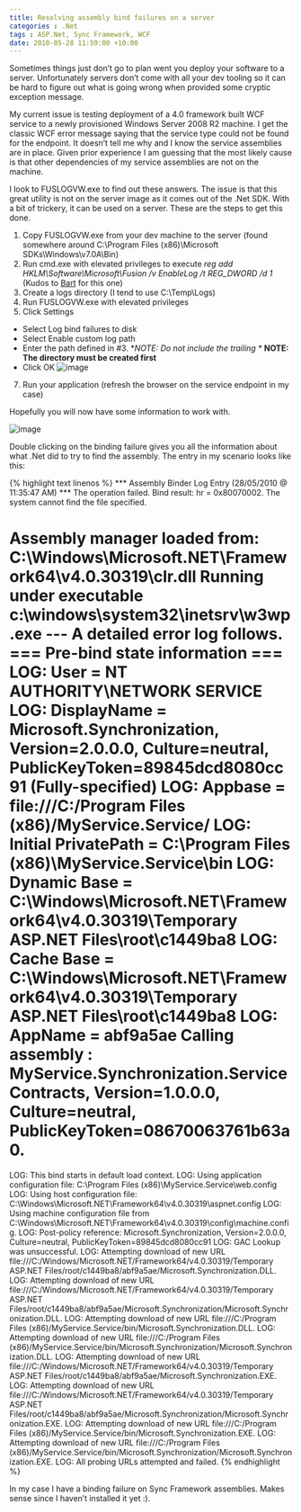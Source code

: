 ```yaml
---
title: Resolving assembly bind failures on a server
categories : .Net
tags : ASP.Net, Sync Framework, WCF
date: 2010-05-28 11:59:00 +10:00
---
```


Sometimes things just don’t go to plan went you deploy your software to a server. Unfortunately servers don’t come with all your dev tooling so it can be hard to figure out what is going wrong when provided some cryptic exception message.

My current issue is testing deployment of a 4.0 framework built WCF service to a newly provisioned Windows Server 2008 R2 machine. I get the classic WCF error message saying that the service type could not be found for the endpoint. It doesn’t tell me why and I know the service assemblies are in place. Given prior experience I am guessing that the most likely cause is that other dependencies of my service assemblies are not on the machine.

I look to FUSLOGVW.exe to find out these answers. The issue is that this great utility is not on the server image as it comes out of the .Net SDK. With a bit of trickery, it can be used on a server. These are the steps to get this done.

1. Copy FUSLOGVW.exe from your dev machine to the server (found somewhere around C:\Program Files (x86)\Microsoft SDKs\Windows\v7.0A\Bin)
2. Run cmd.exe with elevated privileges to execute _*reg add HKLM\Software\Microsoft\Fusion /v EnableLog /t REG_DWORD /d 1*_
  (Kudos to [Bart][0] for this one)
3. Create a logs directory (I tend to use C:\Temp\Logs)
4. Run FUSLOGVW.exe with elevated privileges
5. Click Settings
* Select Log bind failures to disk
* Select Enable custom log path
* Enter the path defined in #3.
    **NOTE: Do not include the trailing \**
    **NOTE: The directory must be created first**
* Click OK
![image][1]
7. Run your application (refresh the browser on the service endpoint in my case)

Hopefully you will now have some information to work with.

![image][2]

Double clicking on the binding failure gives you all the information about what .Net did to try to find the assembly. The entry in my scenario looks like this:

{% highlight text linenos %}
*** Assembly Binder Log Entry  (28/05/2010 @ 11:35:47 AM) ***
The operation failed.
Bind result: hr = 0x80070002. The system cannot find the file specified.

Assembly manager loaded from:  C:\Windows\Microsoft.NET\Framework64\v4.0.30319\clr.dll
Running under executable  c:\windows\system32\inetsrv\w3wp.exe
--- A detailed error log follows.
=== Pre-bind state information ===
LOG: User = NT AUTHORITY\NETWORK SERVICE
LOG: DisplayName = Microsoft.Synchronization, Version=2.0.0.0, Culture=neutral, PublicKeyToken=89845dcd8080cc91
 (Fully-specified)
LOG: Appbase = file:///C:/Program Files (x86)/MyService.Service/
LOG: Initial PrivatePath = C:\Program Files (x86)\MyService.Service\bin
LOG: Dynamic Base = C:\Windows\Microsoft.NET\Framework64\v4.0.30319\Temporary ASP.NET Files\root\c1449ba8
LOG: Cache Base = C:\Windows\Microsoft.NET\Framework64\v4.0.30319\Temporary ASP.NET Files\root\c1449ba8
LOG: AppName = abf9a5ae
Calling assembly : MyService.Synchronization.ServiceContracts, Version=1.0.0.0, Culture=neutral, PublicKeyToken=08670063761b63a0.
===
LOG: This bind starts in default load context.
LOG: Using application configuration file: C:\Program Files (x86)\MyService.Service\web.config
LOG: Using host configuration file: C:\Windows\Microsoft.NET\Framework64\v4.0.30319\aspnet.config
LOG: Using machine configuration file from C:\Windows\Microsoft.NET\Framework64\v4.0.30319\config\machine.config.
LOG: Post-policy reference: Microsoft.Synchronization, Version=2.0.0.0, Culture=neutral, PublicKeyToken=89845dcd8080cc91
LOG: GAC Lookup was unsuccessful.
LOG: Attempting download of new URL file:///C:/Windows/Microsoft.NET/Framework64/v4.0.30319/Temporary ASP.NET Files/root/c1449ba8/abf9a5ae/Microsoft.Synchronization.DLL.
LOG: Attempting download of new URL file:///C:/Windows/Microsoft.NET/Framework64/v4.0.30319/Temporary ASP.NET Files/root/c1449ba8/abf9a5ae/Microsoft.Synchronization/Microsoft.Synchronization.DLL.
LOG: Attempting download of new URL file:///C:/Program Files (x86)/MyService.Service/bin/Microsoft.Synchronization.DLL.
LOG: Attempting download of new URL file:///C:/Program Files (x86)/MyService.Service/bin/Microsoft.Synchronization/Microsoft.Synchronization.DLL.
LOG: Attempting download of new URL file:///C:/Windows/Microsoft.NET/Framework64/v4.0.30319/Temporary ASP.NET Files/root/c1449ba8/abf9a5ae/Microsoft.Synchronization.EXE.
LOG: Attempting download of new URL file:///C:/Windows/Microsoft.NET/Framework64/v4.0.30319/Temporary ASP.NET Files/root/c1449ba8/abf9a5ae/Microsoft.Synchronization/Microsoft.Synchronization.EXE.
LOG: Attempting download of new URL file:///C:/Program Files (x86)/MyService.Service/bin/Microsoft.Synchronization.EXE.
LOG: Attempting download of new URL file:///C:/Program Files (x86)/MyService.Service/bin/Microsoft.Synchronization/Microsoft.Synchronization.EXE.
LOG: All probing URLs attempted and failed.
{% endhighlight %}

In my case I have a binding failure on Sync Framework assemblies. Makes sense since I haven’t installed it yet :).

[0]: http://bartdesmet.net/blogs/bart/archive/2006/10/23/Assembly-probing_2C00_-Fusion-and-fuslogvw-in-5-minutes.aspx
[1]: /blogfiles/image_9.png
[2]: /blogfiles/image_10.png
